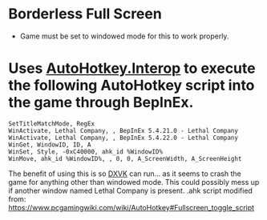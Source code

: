 # Borderless Full Screen
- Game must be set to windowed mode for this to work properly.

# Uses [AutoHotkey.Interop](https://github.com/amazing-andrew/AutoHotkey.Interop) to execute the following AutoHotkey script into the game through BepInEx.

``SetTitleMatchMode, RegEx``\
``WinActivate, Lethal Company, , BepInEx 5.4.21.0 - Lethal Company``\
``WinActivate, Lethal Company, , BepInEx 5.4.22.0 - Lethal Company``\
``WinGet, WindowID, ID, A``\
``WinSet, Style, -0xC40000, ahk_id %WindowID%``\
``WinMove, ahk_id %WindowID%, , 0, 0, A_ScreenWidth, A_ScreenHeight``

The benefit of using this is so [DXVK](https://github.com/doitsujin/dxvk) can run... as it seems to crash the game for anything other than windowed mode.
This could possibly mess up if another window named Lethal Company is present.
.ahk script modified from: https://www.pcgamingwiki.com/wiki/AutoHotkey#Fullscreen_toggle_script
